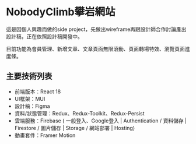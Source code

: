 # NobodyClimb攀岩網站
這是因個人興趣而做的side project，先做出wireframe再跟設計師合作討論產出設計稿，正在依照設計稿開發中。

目前功能為會員管理、新增文章、文章頁面無限滾動、頁面轉場特效、瀏覽頁面進度條。



## 主要技術列表

* 前端版本：React 18
* UI框架：MUI 
* 設計稿：Figma
* 資料/狀態管理：Redux、Redux-Toolkit、Redux-Persist
* 雲端服務：Firebase ( 一般登入、Google登入 | Authentication / 資料儲存 | Firestore / 圖片儲存 | Storage / 網站部署 | Hosting)
* 動畫套件：Framer Motion





